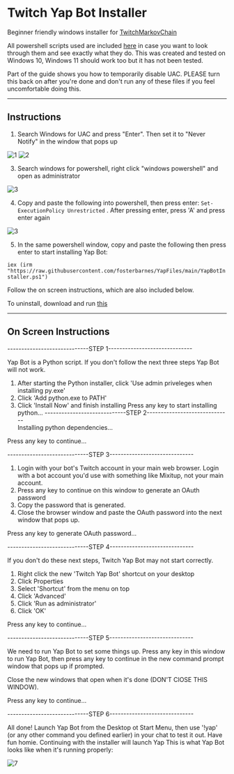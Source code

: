 # Twitch Yap Bot Installer

Beginner friendly windows installer for [TwitchMarkovChain](https://github.com/tomaarsen/TwitchMarkovChain)

All powershell scripts used are included [here](https://github.com/fosterbarnes/Twitch-Yap-Bot-Installer/tree/main/Installer%20Files) in case you want to look through them and see exactly what they do. This was created and tested on Windows 10, Windows 11 should work too but it has not been tested.

Part of the guide shows you how to temporarily disable UAC. PLEASE turn this back on after you're done and don't run any of these files if you feel uncomfortable doing this.

---

## Instructions

1. Search Windows for UAC and press "Enter". Then set it to "Never Notify" in the window that pops up

![1](https://github.com/user-attachments/assets/f3de43b1-c936-4eed-b650-d750d470bb81)
![2](https://github.com/user-attachments/assets/55d641f1-86bb-4c31-882c-3b04c398c4cb)




3. Search windows for powershell, right click "windows powershell" and open as administrator

![3](https://github.com/user-attachments/assets/f03d8330-b149-4108-844a-328647508c80)



4. Copy and paste the following into powershell, then press enter: `Set-ExecutionPolicy Unrestricted`  . After pressing enter, press 'A' and press enter again

![3](https://github.com/user-attachments/assets/822e1cae-71ac-4950-b93b-fa145003d918)

5. In the same powershell window, copy and paste the following then press enter to start installing Yap Bot:
   
`iex (irm "https://raw.githubusercontent.com/fosterbarnes/YapFiles/main/YapBotInstaller.ps1")`

Follow the on screen instructions, which are also included below.

To uninstall, download and run [this](https://github.com/fosterbarnes/Twitch-Yap-Bot-Installer/releases/download/v2.1/Uninstall.Yap.Bot.exe)

---

## On Screen Instructions

-----------------------------STEP 1------------------------------

Yap Bot is a Python script. If you don't follow the next three steps
Yap Bot will not work.

1. After starting the Python installer, click 'Use admin priveleges when
installing py.exe'
2. Click 'Add python.exe to PATH'
3. Click 'Install Now' and finish installing
Press any key to start installing python...
-----------------------------STEP 2------------------------------                                                       
Installing python dependencies...

Press any key to continue...

-----------------------------STEP 3------------------------------

1. Login with your bot's Twitch account in your main web browser.
Login with a bot account you'd use with something like Mixitup, not your main account.
2. Press any key to continue on this window to generate an OAuth password
3. Copy the password that is generated.
4. Close the browser window and paste the OAuth password into the
next window that pops up.

Press any key to generate OAuth password...

-----------------------------STEP 4------------------------------

If you don't do these next steps, Twitch Yap Bot may not start correctly.
1. Right click the new 'Twitch Yap Bot' shortcut on your desktop
2. Click Properties
3. Select 'Shortcut' from the menu on top
4. Click 'Advanced'
5. Click 'Run as administrator'
6. Click 'OK'

Press any key to continue...

-----------------------------STEP 5------------------------------

We need to run Yap Bot to set some things up. Press any key in this
window to run Yap Bot, then press any key to continue in the new command prompt
window that pops up if prompted.

Close the new windows that open when it's done (DON'T ClOSE THIS WINDOW).

Press any key to continue...

-----------------------------STEP 6------------------------------

All done! Launch Yap Bot from the Desktop ot Start Menu, then use
'!yap' (or any other command you defined earlier) in your chat to test it out.
Have fun homie. Continuing with the installer will launch Yap
This is what Yap Bot looks like when it's running properly:

![7](https://github.com/user-attachments/assets/81ec5c82-1ef5-47e9-9ea9-c5ce73771e98)
